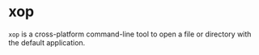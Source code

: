 # xop

`xop` is a cross-platform command-line tool to open a file or directory with the default application.
